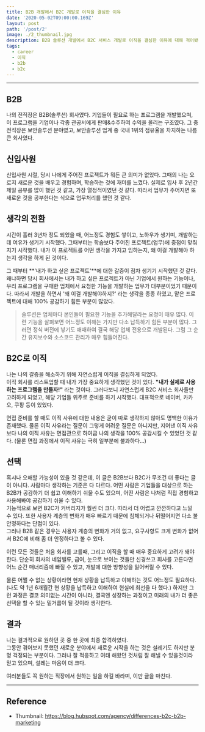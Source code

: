 ```yaml
---
title: B2B 개발에서 B2C 개발로 이직을 결심한 이유
date: '2020-05-02T09:00:00.169Z'
layout: post
path: '/post/2'
image: ./2_thumbnail.jpg
description: B2B 솔루션 개발에서 B2C 서비스 개발로 이직을 결심한 이유에 대해 적어봤습니다. (부제 - 회사를 잘 고르는 방법)
tags:
  - career
  - 이직
  - b2b
  - b2c
---
```


<!--more-->

---

## B2B

나의 전직장은 B2B(솔루션) 회사였다.
기업들이 필요로 하는 프로그램을 개발했으며, 이 프로그램을 기업이나 각종 관공서에게 판매&수주하여 수익을 올리는 구조였다.
그 중 전직장은 보안솔루션 분야였고, 보안솔루션 업계 중 국내 1위의 점유율을 차지하는 나름 큰 회사였다.

## 신입사원

신입사원 시절, 당시 나에게 주어진 프로젝트가 뭐든 큰 의미가 없었다.
그때의 나는 오로지 새로운 것을 배우고 경험하며, 학습하는 것에 재미를 느꼈다.
실제로 입사 후 2년간 제일 공부를 많이 했던 것 같고, 가장 열정적이였던 것 같다.
따라서 업무가 주어지면 또 새로운 것을 공부한다는 식으로 업무처리를 했던 것 같다.

## 생각의 전환

시간이 흘러 3년차 정도 되었을 때, 어느정도 경험도 쌓이고, 노하우가 생기며, 개발하는데 여유가 생기기 시작했다.
그때부터는 학습보다 주어진 프로젝트(업무)에 중점이 맞춰지기 시작했다.
내가 이 프로젝트를 어떤 생각을 가지고 임하는지, 왜 이걸 개발해야 하는지 생각을 하게 된 것이다.

그 때부터 **'내가 하고 싶은 프로젝트'**에 대한 갈증이 점차 생기기 시작했던 것 같다.
왜냐하면 당시 회사에서는 내가 하고 싶은 프로젝트가 아닌 기업에서 원하는 기능이나,
우리 프로그램을 구매한 업체에서 요청한 기능을 개발하는 업무가 대부분이었기 때문이다.
따라서 개발을 하면서 '왜 이걸 개발해야하지?' 라는 생각을 종종 하였고,
맡은 프로젝트에 대해 100% 공감하기 힘든 부분이 많았다.

> 솔루션은 업체마다 본인들이 필요한 기능을 추가해달라는 요청이 매우 많다. 이런 기능을 살펴보면 어느정도 이해는 가지만 다소 납득하기 힘든 부분이 많다. 그러면 정식 버전에 넣기도 애매하여 결국 해당 업체 전용으로 개발된다. 그럼 그 순간 유지보수와 소스코드 관리가 매우 힘들어진다.

## B2C로 이직

나는 나의 갈증을 해소하기 위해 자연스럽게 이직을 결심하게 되었다.  
이직 회사를 리스트업할 때 내가 가장 중요하게 생각했던 것이 있다. **"내가 실제로 사용하는 프로그램을 만들자!"** 라는 것이다.
그러다보니 자연스럽게 B2C 서비스 회사들만 고려하게 되었고, 해당 기업들 위주로 준비를 하기 시작했다.
대표적으로 네이버, 카카오, 쿠팡 등이 있었다.

면접 준비를 할 때도 이직 사유에 대한 내용은 굳이 따로 생각하지 않아도 명백한 이유가 존재했다.
물론 이직 사유라는 질문이 그렇게 어려운 질문은 아니지만,
지어낸 이직 사유보다 나의 이직 사유는 면접관으로 하여금 나의 생각을 100% 공감시킬 수 있었던 것 같다.
(물론 면접 과정에서 이직 사유는 극히 일부분에 불과하다...)

## 선택

혹시나 오해할 가능성이 있을 것 같은데, 이 글은 B2B보다 B2C가 무조건 더 좋다는 글이 아니다.
사람마다 생각하는 기준은 다 다르다. 어떤 사람은 기업들을 대상으로 하는 B2B가 공감하기 더 쉽고 이해하기 쉬울 수도 있으며,
어떤 사람은 나처럼 직접 경험하고 사용해봐야 공감하기 쉬울 수 있다.  
기능적으로 보면 B2C가 커버리지가 훨씬 더 크다. 따라서 더 어렵고 깐깐하다고 느낄 수 있다.
또한 사용자 계층의 변화가 매우 빠르기 때문에 침체되거나 뒤떨어지면 다소 불안정하다는 단점이 있다.  
그러나 B2B 같은 경우는 사용자 계층의 변화가 거의 없고, 요구사항도 크게 변화가 없어서 B2C에 비해 좀 더 안정하다고 볼 수 있다.

이런 모든 것들은 처음 회사를 고를때, 그리고 이직을 할 때 매우 중요하게 고려가 돼야한다.
단순히 회사의 네임밸류, 급여, 눈으로 보이는 것들만 신경쓰고 회사를 고른다면 어느 순간 매너리즘에 빠질 수 있고,
개발에 대한 방향성을 잃어버릴 수 있다.

물론 어쩔 수 없는 상황이라면 현재 상황을 납득하고 이해하는 것도 어느정도 필요하다.
(나도 약 1년 6개월간 현 상황을 납득하고 이해하여 현실에 최선을 다 했다.)
하지만 그런 과정은 결코 의미없는 시간이 아니라, 결국엔 성장하는 과정이고 미래의 내가 더 좋은 선택을 할 수 있는 밑거름이 될 것이라 생각한다.

## 결과

나는 결과적으로 원하던 곳 중 한 곳에 최종 합격하였다.  
그동안 겪어보지 못했던 새로운 분야에서 새로운 시작을 하는 것은 설레기도 하지만 분명 걱정되는 부분이다.
그러나 잘 적응하고 여태 해왔던 것처럼 잘 해낼 수 있을것이라 믿고 있으며, 설레는 마음이 더 크다.

여러분들도 꼭 원하는 직장에서 원하는 일을 하길 바라며, 이만 글을 마친다.

---

## Reference

- Thumbnail: https://blog.hubspot.com/agency/differences-b2c-b2b-marketing

